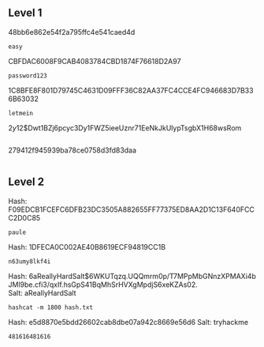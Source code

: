 ## Level 1 

48bb6e862e54f2a795ffc4e541caed4d
```
easy
```

CBFDAC6008F9CAB4083784CBD1874F76618D2A97 
```
password123
```

1C8BFE8F801D79745C4631D09FFF36C82AA37FC4CCE4FC946683D7B336B63032  
```
letmein
```

$2y$12$Dwt1BZj6pcyc3Dy1FWZ5ieeUznr71EeNkJkUlypTsgbX1H68wsRom  
```

```

279412f945939ba78ce0758d3fd83daa
```

```


## Level 2 

Hash: F09EDCB1FCEFC6DFB23DC3505A882655FF77375ED8AA2D1C13F640FCCC2D0C85 

```
paule
```

Hash: 1DFECA0C002AE40B8619ECF94819CC1B  

```
n63umy8lkf4i
```

Hash: $6$aReallyHardSalt$6WKUTqzq.UQQmrm0p/T7MPpMbGNnzXPMAXi4bJMl9be.cfi3/qxIf.hsGpS41BqMhSrHVXgMpdjS6xeKZAs02.
Salt: aReallyHardSalt

```
hashcat -m 1800 hash.txt
```

Hash: e5d8870e5bdd26602cab8dbe07a942c8669e56d6
Salt: tryhackme

```
481616481616
```
